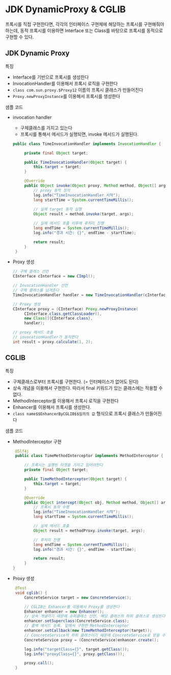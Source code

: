 # JDK DynamicProxy & CGLIB
프록시를 직접 구현한다면, 각각의 인터페이스 구현체에 해당하는 프록시를 구현해줘야하는데, 동적 프록시를 이용하면 Interface 또는 Class를 바탕으로 프록시를 동적으로 구현할 수 있다. 

## JDK Dynamic Proxy
특징
- Interface를 기반으로 프록시를 생성한다
- InvocationHandler를 이용해서 프록시 로직을 구현한다
- `class com.sun.proxy.$Proxy12` 이름의 프록시 클래스가 만들어진다
- `Proxy.newProxyInstance`를 이용해서 프록시를 생성한다

샘플 코드
- invocation handler
   - 구체클래스를 가지고 있는다
   - 프록시를 통해서 메서드가 실행되면, invoke 메서드가 실행된다. 
   ```java
   public class TimeInvocationHandler implements InvocationHandler {

        private final Object target;

        public TimeInvocationHandler(Object target) {
            this.target = target;
        }

        @Override
        public Object invoke(Object proxy, Method method, Object[] args) throws Throwable {
            // proxy 동작 정의
            log.info("TimeInvocationHandler 시작");
            long startTime = System.currentTimeMillis();
            
            // 실제 target 동작 실행
            Object result = method.invoke(target, args);

            // 실제 메서드 호출 이후에 후처리 진행
            long endTime = System.currentTimeMillis();
            log.info("경과 시간: {}", endTime - startTime);

            return result;
        }
    }

   ```

- Proxy 생성
   ```java
   // 구체 클래스 선언
   CInterface cInterface = new CImpl();

   // InvocationHandler 선언
   // 구체 클래스를 넘겨준다
   TimeInvocationHandler handler = new TimeInvocationHandler(cInterface);

   // Proxy 생성
   CInterface proxy = (CInterface) Proxy.newProxyInstance(
        CInterface.class.getClassLoader(),
        new Class[]{CInterface.class},
        handler);

   // proxy 메서드 호출
   // invocationHandler가 동작한다
   int result = proxy.calculate(1, 2);
   ```

## CGLIB
특징
- 구체클래스로부터 프록시를 구현한다. (= 인터페이스가 없어도 된다)
- 상속 개념을 이용해서 구현한다. 따라서 final 키워드가 있는 클래스에는 적용할 수 없다. 
- MethodInterceptor를 이용해서 프록시 로직을 구현한다
- Enhancer를 이용해서 프록시를 생성한다. 
- `class name$$EnhancerByCGLIB$$임의의 값` 형식으로 프록시 클래스가 만들어진다

샘플 코드
- MethodInterceptor 구현
   ```java
    @Slf4j
    public class TimeMethodInterceptor implements MethodInterceptor {

        // 프록시는 실행된 타겟을 가지고 있어야한다
        private final Object target;

        public TimeMethodInterceptor(Object target) {
            this.target = target;
        }

        @Override
        public Object intercept(Object obj, Method method, Object[] args, MethodProxy methodProxy) throws Throwable {
            // 프록시 동작 수행
            log.info("TimeInvocationHandler 시작");
            long startTime = System.currentTimeMillis();

            // 실제 메서드 호출
            Object result = methodProxy.invoke(target, args);

            // 후처리 진행
            long endTime = System.currentTimeMillis();
            log.info("경과 시간: {}", endTime - startTime);

            return result;
        }
   }
   ```
- Proxy 생성
   ```java
    @Test
    void cglib() {
        ConcreteService target = new ConcreteService();

        // CGLIB는 Enhancer를 이용해서 Proxy를 생성한다
        Enhancer enhancer = new Enhancer();
        // 상속 개념이기 때문에 슈퍼클래스 선언. 해당 클래스의 하위 클래스로 생성된다
        enhancer.setSuperclass(ConcreteService.class);
        // 콜백 메서드 등록. 앞에서 구현한 MethodInterceptor 
        enhancer.setCallback(new TimeMethodInterceptor(target));
        // ConcreteService의 하위 클래스이기 때문에 ConcreteService로 받을 수 있다
        ConcreteService proxy = (ConcreteService)enhancer.create();

        log.info("targetClass={}", target.getClass());
        log.info("proxyClass={}", proxy.getClass());

        proxy.call();
    }
   ```